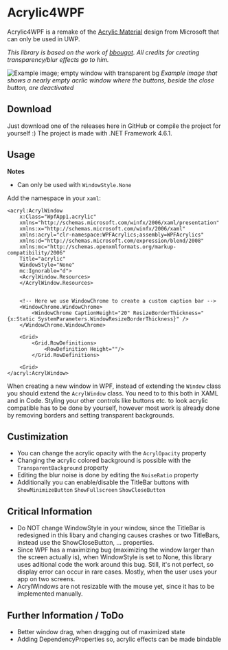 # Acrylic4WPF

Acrylic4WPF is a remake of the [Acrylic Material](https://docs.microsoft.com/en-us/windows/uwp/design/style/acrylic) design from Microsoft that can only be used in UWP.

*This library is based on the work of [bbougot](https://github.com/bbougot/AcrylicWPF). All credits for creating transparency/blur effects go to him.*


![Example image; empty window with transparent bg](https://i.imgur.com/GwuNif7.jpg)
*Example image that shows a nearly empty acrlic window where the buttons, beside the close button, are deactivated*


## Download

Just download one of the releases here in GitHub or compile the project for yourself :)
The project is made with .NET Framework 4.6.1.


## Usage

**Notes**

- Can only be used with `WindowStyle.None`


Add the namespace in your `xaml`:

```xaml
<acryl:AcrylWindow
    x:Class="WpfApp1.acrylic"
    xmlns="http://schemas.microsoft.com/winfx/2006/xaml/presentation"
    xmlns:x="http://schemas.microsoft.com/winfx/2006/xaml"
    xmlns:acryl="clr-namespace:WPFAcrylics;assembly=WPFAcrylics"
    xmlns:d="http://schemas.microsoft.com/expression/blend/2008"
    xmlns:mc="http://schemas.openxmlformats.org/markup-compatibility/2006"
    Title="acrylic"
    WindowStyle="None"
    mc:Ignorable="d">
    <AcrylWindow.Resources>
    </AcrylWindow.Resources>


    <!-- Here we use WindowChrome to create a custom caption bar -->
    <WindowChrome.WindowChrome>
        <WindowChrome CaptionHeight="20" ResizeBorderThickness="{x:Static SystemParameters.WindowResizeBorderThickness}" />
    </WindowChrome.WindowChrome>

    <Grid>
        <Grid.RowDefinitions>
            <RowDefinition Height=""/>
        </Grid.RowDefinitions>

    <Grid>
</acryl:AcrylWindow>
```

When creating a new window in WPF, instead of extending the ````Window```` class you should extend the ````AcrylWindow```` class. You need to to this both in XAML and in Code.
Styling your other controls like buttons etc. to look acrylic compatible has to be done by yourself, however most work is already done by removing borders and setting transparent backgrounds.


## Custimization

- You can change the acrylic opacity with the ````AcrylOpacity```` property
- Changing the acrylic colored background is possible with the ````TransparentBackground```` property
- Editing the blur noise is done by editing the ````NoiseRatio```` property
- Additionally you can enable/disable the TitleBar buttons with ````ShowMinimizeButton```` ````ShowFullscreen```` ````ShowCloseButton````


## Critical Information

- Do NOT change WindowStyle in your window, since the TitleBar is redesigned in this libary and changing causes crashes or two TitleBars, instead use the ShowCloseButton, ... properties.
- Since WPF has a maximizing bug (maximizing the window larger than the screen actually is), when WindowStyle is set to None, this library uses aditional code the work around this bug. Still, it's not perfect, so display error can occur in rare cases. Mostly, when the user uses your app on two screens.
- AcrylWindows are not resizable with the mouse yet, since it has to be implemented manually.


## Further Information / ToDo

- Better window drag, when dragging out of maximized state
- Adding DependencyProperties so, acrylic effects can be made bindable
